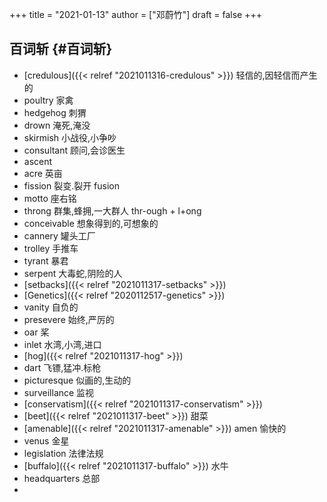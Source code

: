 +++
title = "2021-01-13"
author = ["邓蔚竹"]
draft = false
+++

## 百词斩 {#百词斩}

-   [credulous]({{< relref "2021011316-credulous" >}}) 轻信的,因轻信而产生的
-   poultry 家禽
-   hedgehog 刺猬
-   drown 淹死,淹没
-   skirmish 小战役,小争吵
-   consultant 顾问,会诊医生
-   ascent
-   acre 英亩
-   fission 裂变.裂开 fusion
-   motto 座右铭
-   throng 群集,蜂拥,一大群人 thr-ough + l+ong
-   conceivable 想象得到的,可想象的
-   cannery 罐头工厂
-   trolley 手推车
-   tyrant 暴君
-   serpent 大毒蛇,阴险的人
-   [setbacks]({{< relref "2021011317-setbacks" >}})
-   [Genetics]({{< relref "2020112517-genetics" >}})
-   vanity 自负的
-   presevere 始终,严厉的
-   oar 桨
-   inlet 水湾,小湾,进口
-   [hog]({{< relref "2021011317-hog" >}})
-   dart 飞镖,猛冲.标枪
-   picturesque 似画的,生动的
-   surveillance 监视
-   [conservatism]({{< relref "2021011317-conservatism" >}})
-   [beet]({{< relref "2021011317-beet" >}}) 甜菜
-   [amenable]({{< relref "2021011317-amenable" >}}) amen 愉快的
-   venus 金星
-   legislation 法律法规
-   [buffalo]({{< relref "2021011317-buffalo" >}}) 水牛
-   headquarters 总部
-